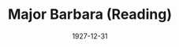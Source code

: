 ---
title: Major Barbara (Reading)
date: 1927-12-31
opening_date: 1927-12-31
approx_date: year
closing_date:
layout: productions
playbill:
- Bill Walker:
  - Burton Barrs
- Charles Lomax: Charles Murchison
- Barbara Undershaft: Edith Pullen
- Jenny Hill: Emily Kennard
- Andrew Undershaft: Howard Humphries
- Snobby Price: J.H. Pratt
- Sarah Undershaft: Louise Twitty
- Mrs. Baines: Margaret Byrne
- Rummy Mitchens: Mrs. R.E. Broward
- Lady Britomart Undershaft: Mrs. William Macklin
- Adolphus Cusins: Philip S. May
- Peter Shirkley: Ted Silber
- Stephen Undershaft: Thomas Shuff
crew:
- Director: Mrs. Thomas L. Snowden
- Stage and Lights:
  - Anne C. Lalor
  - Birsa Shepard
  - Emma Williams Porter
  - Walter A. Houmer
understudies:
orchestra:
---